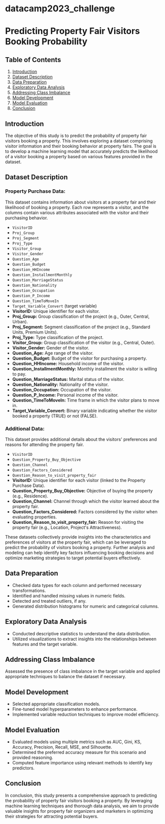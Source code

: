 # datacamp2023_challenge
# Predicting Property Fair Visitors Booking Probability


## Table of Contents
1. [Introduction](#introduction)
2. [Dataset Description](#dataset-description)
3. [Data Preparation](#data-preparation)
4. [Exploratory Data Analysis](#exploratory-data-analysis)
5. [Addressing Class Imbalance](#addressing-class-imbalance)
6. [Model Development](#model-development)
7. [Model Evaluation](#model-evaluation)
8. [Conclusion](#conclusion)

## Introduction
The objective of this study is to predict the probability of property fair visitors booking a property. This involves exploring a dataset comprising visitor information and their booking behavior at property fairs. The goal is to develop a machine learning model that accurately predicts the likelihood of a visitor booking a property based on various features provided in the dataset.

## Dataset Description
### Property Purchase Data:
This dataset contains information about visitors at a property fair and their likelihood of booking a property. Each row represents a visitor, and the columns contain various attributes associated with the visitor and their purchasing behavior.
   - `VisitorID`
   - `Proj_Group`
   - `Proj_Segment`
   - `Proj_Type`
   - `Visitor_Group`
   - `Visitor_Gender`
   - `Question_Age`
   - `Question_Budget`
   - `Question_HHIncome`
   - `Question_InstallmentMonthly`
   - `Question_MarriageStatus`
   - `Question_Nationality`
   - `Question_Occupation`
   - `Question_P_Income`
   - `Question_TimeToMoveIn`
   - `Target_Variable_Convert` (target variable)
- **VisitorID:** Unique identifier for each visitor.
- **Proj_Group:** Group classification of the project (e.g., Outer, Central, Urban).
- **Proj_Segment:** Segment classification of the project (e.g., Standard Units, Premium Units).
- **Proj_Type:** Type classification of the project.
- **Visitor_Group:** Group classification of the visitor (e.g., Central, Outer).
- **Visitor_Gender:** Gender of the visitor.
- **Question_Age:** Age range of the visitor.
- **Question_Budget:** Budget of the visitor for purchasing a property.
- **Question_HHIncome:** Household income of the visitor.
- **Question_InstallmentMonthly:** Monthly installment the visitor is willing to pay.
- **Question_MarriageStatus:** Marital status of the visitor.
- **Question_Nationality:** Nationality of the visitor.
- **Question_Occupation:** Occupation of the visitor.
- **Question_P_Income:** Personal income of the visitor.
- **Question_TimeToMoveIn:** Time frame in which the visitor plans to move in.
- **Target_Variable_Convert:** Binary variable indicating whether the visitor booked a property (TRUE) or not (FALSE).

### Additional Data:
This dataset provides additional details about the visitors' preferences and reasons for attending the property fair.
   - `VisitorID`
   - `Question_Property_Buy_Objective`
   - `Question_Channel`
   - `Question_Factors_Considered`
   - `Question_Reason_to_visit_property_fair`
- **VisitorID:** Unique identifier for each visitor (linked to the Property Purchase Data).
- **Question_Property_Buy_Objective:** Objective of buying the property (e.g., Residence).
- **Question_Channel:** Channel through which the visitor learned about the property fair.
- **Question_Factors_Considered:** Factors considered by the visitor when evaluating properties.
- **Question_Reason_to_visit_property_fair:** Reason for visiting the property fair (e.g., Location, Project's Attractiveness).

These datasets collectively provide insights into the characteristics and preferences of visitors at the property fair, which can be leveraged to predict the probability of visitors booking a property. Further analysis and modeling can help identify key factors influencing booking decisions and optimize marketing strategies to target potential buyers effectively.

## Data Preparation
- Checked data types for each column and performed necessary transformations.
- Identified and handled missing values in numeric fields.
- Detected and treated outliers, if any.
- Generated distribution histograms for numeric and categorical columns.

## Exploratory Data Analysis
- Conducted descriptive statistics to understand the data distribution.
- Utilized visualizations to extract insights into the relationships between features and the target variable.

## Addressing Class Imbalance
Assessed the presence of class imbalance in the target variable and applied appropriate techniques to balance the dataset if necessary.

## Model Development
- Selected appropriate classification models.
- Fine-tuned model hyperparameters to enhance performance.
- Implemented variable reduction techniques to improve model efficiency.

## Model Evaluation
- Evaluated models using multiple metrics such as AUC, Gini, KS, Accuracy, Precision, Recall, MSE, and Silhouette.
- Determined the preferred accuracy measure for this scenario and provided reasoning.
- Computed feature importance using relevant methods to identify key predictors.

## Conclusion
In conclusion, this study presents a comprehensive approach to predicting the probability of property fair visitors booking a property. By leveraging machine learning techniques and thorough data analysis, we aim to provide valuable insights for property fair organizers and marketers in optimizing their strategies for attracting potential buyers.
